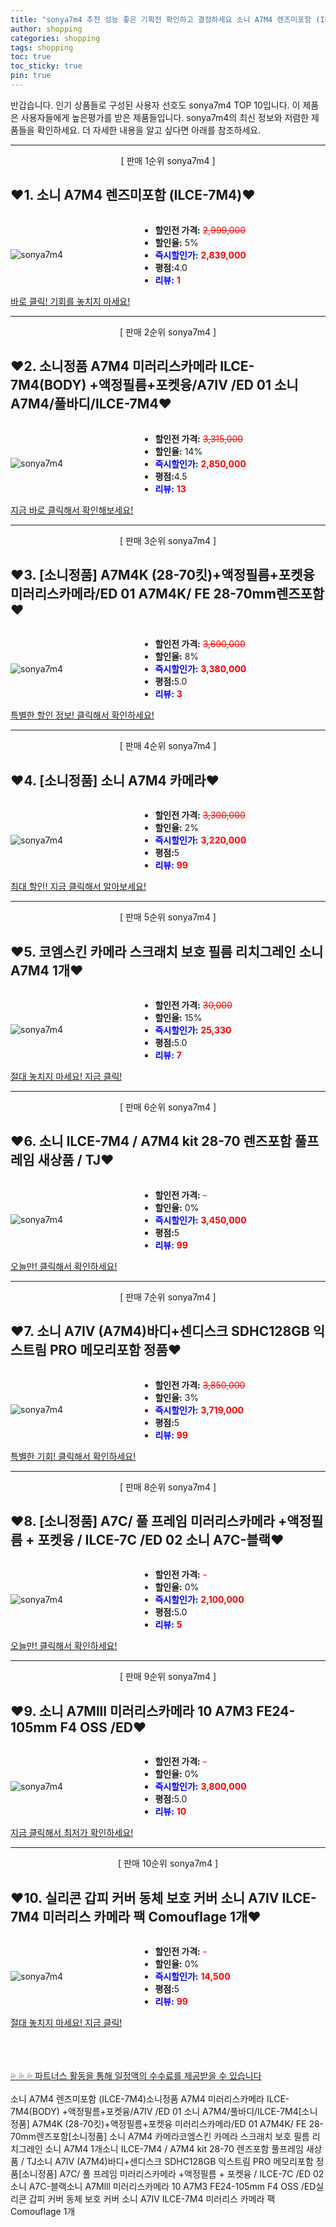```yaml
---
title: "sonya7m4 추천 성능 좋은 기획전 확인하고 결정하세요 소니 A7M4 렌즈미포함 (ILCE-7M4)"
author: shopping
categories: shopping
tags: shopping
toc: true
toc_sticky: true
pin: true
---
```

반갑습니다. 인기 상품들로 구성된 사용자 선호도 sonya7m4 TOP 10입니다. 이 제품은 사용자들에게 높은평가를 받은 제품들입니다. sonya7m4의 최신 정보와 저렴한 제품들을 확인하세요. 더 자세한 내용을 알고 싶다면 아래를 참조하세요.

---
<p class="toplist" style="margin: 0 auto; display: block; width: fit-content;">[ 판매 1순위 sonya7m4 ]</p>

<h2><strong>❤️1. 소니 A7M4 렌즈미포함 (ILCE-7M4)❤️</strong></h2>

<div style="display: flex; align-items: center;">
    <div style="flex: 0.4;">
        <img src="https://thumbnail10.coupangcdn.com/thumbnails/remote/230x230ex/image/vendor_inventory/0478/d2b866a06cc28d0d76af69c89cd0627165a747514bc48b2c8895cf26559f.jpg" alt="sonya7m4" style="max-width: 100%;">
    </div>
    <div style="flex: 0.6; margin-left: 10px;">
        <ul>
            <li><strong>할인전 가격:</strong> <del style="color: red;">2,999,000</del></li>
            <li><strong>할인율:</strong> 5%</li>
            <li><span style='color:blue'><strong>즉시할인가:</strong></span> <span style='color:red'><strong>2,839,000</strong></span></li>
            <li><strong>평점:</strong>4.0</li>
            <li><span style='color:blue'><strong>리뷰:</strong></span> <span style='color:red'><strong>1</strong></span></li>
        </ul>
    </div>
</div>
<div class="center">
    <a href="https://William4Davisa.github.io?lptag=AF9450613&subid=githubio&pageKey=7958279057&traceid=V0-153&itemId=21998228252&vendorItemId=88353683023" class="myButton">
        바로 클릭! 기회를 놓치지 마세요!
    </a>
</div>


---
<p class="toplist" style="margin: 0 auto; display: block; width: fit-content;">[ 판매 2순위 sonya7m4 ]</p>

<h2><strong>❤️2. 소니정품 A7M4 미러리스카메라 ILCE-7M4(BODY) +액정필름+포켓융/A7IV /ED 01 소니 A7M4/풀바디/ILCE-7M4❤️</strong></h2>

<div style="display: flex; align-items: center;">
    <div style="flex: 0.4;">
        <img src="https://thumbnail7.coupangcdn.com/thumbnails/remote/230x230ex/image/vendor_inventory/2008/ba35654957f667efe5c56ae96279c3ee64e0627cfc430c401dbfd2020655.jpg" alt="sonya7m4" style="max-width: 100%;">
    </div>
    <div style="flex: 0.6; margin-left: 10px;">
        <ul>
            <li><strong>할인전 가격:</strong> <del style="color: red;">3,315,000</del></li>
            <li><strong>할인율:</strong> 14%</li>
            <li><span style='color:blue'><strong>즉시할인가:</strong></span> <span style='color:red'><strong>2,850,000</strong></span></li>
            <li><strong>평점:</strong>4.5</li>
            <li><span style='color:blue'><strong>리뷰:</strong></span> <span style='color:red'><strong>13</strong></span></li>
        </ul>
    </div>
</div>
<div class="center">
    <a href="https://William4Davisa.github.io?lptag=AF9450613&subid=githubio&pageKey=7397933072&traceid=V0-153&itemId=19141644753&vendorItemId=86261133030" class="myButton">
        지금 바로 클릭해서 확인해보세요!
    </a>
</div>


---
<p class="toplist" style="margin: 0 auto; display: block; width: fit-content;">[ 판매 3순위 sonya7m4 ]</p>

<h2><strong>❤️3. [소니정품] A7M4K (28-70킷)+액정필름+포켓융 미러리스카메라/ED 01 A7M4K/ FE 28-70mm렌즈포함❤️</strong></h2>

<div style="display: flex; align-items: center;">
    <div style="flex: 0.4;">
        <img src="https://thumbnail7.coupangcdn.com/thumbnails/remote/230x230ex/image/vendor_inventory/338a/4869453a36fd1c61ca2d984e798c000ae1d281de3c02a672e5c50db81019.jpg" alt="sonya7m4" style="max-width: 100%;">
    </div>
    <div style="flex: 0.6; margin-left: 10px;">
        <ul>
            <li><strong>할인전 가격:</strong> <del style="color: red;">3,690,000</del></li>
            <li><strong>할인율:</strong> 8%</li>
            <li><span style='color:blue'><strong>즉시할인가:</strong></span> <span style='color:red'><strong>3,380,000</strong></span></li>
            <li><strong>평점:</strong>5.0</li>
            <li><span style='color:blue'><strong>리뷰:</strong></span> <span style='color:red'><strong>3</strong></span></li>
        </ul>
    </div>
</div>
<div class="center">
    <a href="https://William4Davisa.github.io?lptag=AF9450613&subid=githubio&pageKey=7457805626&traceid=V0-153&itemId=19431726575&vendorItemId=86546386199" class="myButton">
        특별한 할인 정보! 클릭해서 확인하세요!
    </a>
</div>


---
<p class="toplist" style="margin: 0 auto; display: block; width: fit-content;">[ 판매 4순위 sonya7m4 ]</p>

<h2><strong>❤️4. [소니정품] 소니 A7M4 카메라❤️</strong></h2>

<div style="display: flex; align-items: center;">
    <div style="flex: 0.4;">
        <img src="https://thumbnail8.coupangcdn.com/thumbnails/remote/230x230ex/image/vendor_inventory/82a9/a9caa20e9d8d6f6955927b3c8c97c003eb0a0a5f6f7d08124f72338d2655.jpg" alt="sonya7m4" style="max-width: 100%;">
    </div>
    <div style="flex: 0.6; margin-left: 10px;">
        <ul>
            <li><strong>할인전 가격:</strong> <del style="color: red;">3,300,000</del></li>
            <li><strong>할인율:</strong> 2%</li>
            <li><span style='color:blue'><strong>즉시할인가:</strong></span> <span style='color:red'><strong>3,220,000</strong></span></li>
            <li><strong>평점:</strong>5</li>
            <li><span style='color:blue'><strong>리뷰:</strong></span> <span style='color:red'><strong>99</strong></span></li>
        </ul>
    </div>
</div>
<div class="center">
    <a href="https://William4Davisa.github.io?lptag=AF9450613&subid=githubio&pageKey=6870276956&traceid=V0-153&itemId=16432718236&vendorItemId=83623528587" class="myButton">
        최대 할인! 지금 클릭해서 알아보세요!
    </a>
</div>


---
<p class="toplist" style="margin: 0 auto; display: block; width: fit-content;">[ 판매 5순위 sonya7m4 ]</p>

<h2><strong>❤️5. 코엠스킨 카메라 스크래치 보호 필름 리치그레인 소니 A7M4 1개❤️</strong></h2>

<div style="display: flex; align-items: center;">
    <div style="flex: 0.4;">
        <img src="https://thumbnail6.coupangcdn.com/thumbnails/remote/230x230ex/image/retail/images/2023/12/14/10/9/7365efb1-fdc9-4256-a82e-1101e67668b0.jpg" alt="sonya7m4" style="max-width: 100%;">
    </div>
    <div style="flex: 0.6; margin-left: 10px;">
        <ul>
            <li><strong>할인전 가격:</strong> <del style="color: red;">30,000</del></li>
            <li><strong>할인율:</strong> 15%</li>
            <li><span style='color:blue'><strong>즉시할인가:</strong></span> <span style='color:red'><strong>25,330</strong></span></li>
            <li><strong>평점:</strong>5.0</li>
            <li><span style='color:blue'><strong>리뷰:</strong></span> <span style='color:red'><strong>7</strong></span></li>
        </ul>
    </div>
</div>
<div class="center">
    <a href="https://William4Davisa.github.io?lptag=AF9450613&subid=githubio&pageKey=7776074292&traceid=V0-153&itemId=21005846817&vendorItemId=88069700873" class="myButton">
        절대 놓치지 마세요! 지금 클릭!
    </a>
</div>


---
<p class="toplist" style="margin: 0 auto; display: block; width: fit-content;">[ 판매 6순위 sonya7m4 ]</p>

<h2><strong>❤️6. 소니 ILCE-7M4 / A7M4 kit 28-70 렌즈포함 풀프레임 새상품 / TJ❤️</strong></h2>

<div style="display: flex; align-items: center;">
    <div style="flex: 0.4;">
        <img src="https://thumbnail10.coupangcdn.com/thumbnails/remote/230x230ex/image/vendor_inventory/9832/c30a01e3b95b45c0b0f62c57aded804bc28c0a1b4266a38eb7d2cbfe7be9.jpg" alt="sonya7m4" style="max-width: 100%;">
    </div>
    <div style="flex: 0.6; margin-left: 10px;">
        <ul>
            <li><strong>할인전 가격:</strong> <del style="color: red;">-</del></li>
            <li><strong>할인율:</strong> 0%</li>
            <li><span style='color:blue'><strong>즉시할인가:</strong></span> <span style='color:red'><strong>3,450,000</strong></span></li>
            <li><strong>평점:</strong>5</li>
            <li><span style='color:blue'><strong>리뷰:</strong></span> <span style='color:red'><strong>99</strong></span></li>
        </ul>
    </div>
</div>
<div class="center">
    <a href="https://William4Davisa.github.io?lptag=AF9450613&subid=githubio&pageKey=8043097949&traceid=V0-153&itemId=22526333879&vendorItemId=89568347527" class="myButton">
        오늘만! 클릭해서 확인하세요!
    </a>
</div>


---
<p class="toplist" style="margin: 0 auto; display: block; width: fit-content;">[ 판매 7순위 sonya7m4 ]</p>

<h2><strong>❤️7. 소니 A7IV (A7M4)바디+센디스크 SDHC128GB 익스트림 PRO 메모리포함 정품❤️</strong></h2>

<div style="display: flex; align-items: center;">
    <div style="flex: 0.4;">
        <img src="https://thumbnail6.coupangcdn.com/thumbnails/remote/230x230ex/image/vendor_inventory/97d9/e2cd798a37a98597ada397f889c2014bf615ddd0eee0280cf26b2f8835ee.jpg" alt="sonya7m4" style="max-width: 100%;">
    </div>
    <div style="flex: 0.6; margin-left: 10px;">
        <ul>
            <li><strong>할인전 가격:</strong> <del style="color: red;">3,850,000</del></li>
            <li><strong>할인율:</strong> 3%</li>
            <li><span style='color:blue'><strong>즉시할인가:</strong></span> <span style='color:red'><strong>3,719,000</strong></span></li>
            <li><strong>평점:</strong>5</li>
            <li><span style='color:blue'><strong>리뷰:</strong></span> <span style='color:red'><strong>99</strong></span></li>
        </ul>
    </div>
</div>
<div class="center">
    <a href="https://William4Davisa.github.io?lptag=AF9450613&subid=githubio&pageKey=6659326002&traceid=V0-153&itemId=15282016523&vendorItemId=82502506072" class="myButton">
        특별한 기회! 클릭해서 확인하세요!
    </a>
</div>


---
<p class="toplist" style="margin: 0 auto; display: block; width: fit-content;">[ 판매 8순위 sonya7m4 ]</p>

<h2><strong>❤️8. [소니정품] A7C/ 풀 프레임 미러리스카메라 +액정필름 + 포켓융 / ILCE-7C /ED 02 소니 A7C-블랙❤️</strong></h2>

<div style="display: flex; align-items: center;">
    <div style="flex: 0.4;">
        <img src="https://thumbnail9.coupangcdn.com/thumbnails/remote/230x230ex/image/vendor_inventory/b448/0943c6987b6e51fb6eaf3e377cc808640b72971252315d065014d6159cea.jpg" alt="sonya7m4" style="max-width: 100%;">
    </div>
    <div style="flex: 0.6; margin-left: 10px;">
        <ul>
            <li><strong>할인전 가격:</strong> <del style="color: red;">-</del></li>
            <li><strong>할인율:</strong> 0%</li>
            <li><span style='color:blue'><strong>즉시할인가:</strong></span> <span style='color:red'><strong>2,100,000</strong></span></li>
            <li><strong>평점:</strong>5.0</li>
            <li><span style='color:blue'><strong>리뷰:</strong></span> <span style='color:red'><strong>5</strong></span></li>
        </ul>
    </div>
</div>
<div class="center">
    <a href="https://William4Davisa.github.io?lptag=AF9450613&subid=githubio&pageKey=7631183557&traceid=V0-153&itemId=20254158477&vendorItemId=86782987197" class="myButton">
        오늘만! 클릭해서 확인하세요!
    </a>
</div>


---
<p class="toplist" style="margin: 0 auto; display: block; width: fit-content;">[ 판매 9순위 sonya7m4 ]</p>

<h2><strong>❤️9. 소니 A7Mlll 미러리스카메라 10 A7M3 FE24-105mm F4 OSS /ED❤️</strong></h2>

<div style="display: flex; align-items: center;">
    <div style="flex: 0.4;">
        <img src="https://thumbnail9.coupangcdn.com/thumbnails/remote/230x230ex/image/vendor_inventory/b541/a215b4e824edcaa02ac368bed4dcb16738faaff13385a11dddb6503aae9a.jpg" alt="sonya7m4" style="max-width: 100%;">
    </div>
    <div style="flex: 0.6; margin-left: 10px;">
        <ul>
            <li><strong>할인전 가격:</strong> <del style="color: red;">-</del></li>
            <li><strong>할인율:</strong> 0%</li>
            <li><span style='color:blue'><strong>즉시할인가:</strong></span> <span style='color:red'><strong>3,800,000</strong></span></li>
            <li><strong>평점:</strong>5.0</li>
            <li><span style='color:blue'><strong>리뷰:</strong></span> <span style='color:red'><strong>10</strong></span></li>
        </ul>
    </div>
</div>
<div class="center">
    <a href="https://William4Davisa.github.io?lptag=AF9450613&subid=githubio&pageKey=181990465&traceid=V0-153&itemId=815196054&vendorItemId=5074197407" class="myButton">
        지금 클릭해서 최저가 확인하세요!
    </a>
</div>


---
<p class="toplist" style="margin: 0 auto; display: block; width: fit-content;">[ 판매 10순위 sonya7m4 ]</p>

<h2><strong>❤️10. 실리콘 갑피 커버 동체 보호 커버 소니 A7IV ILCE-7M4 미러리스 카메라 팩 Comouflage 1개❤️</strong></h2>

<div style="display: flex; align-items: center;">
    <div style="flex: 0.4;">
        <img src="https://thumbnail8.coupangcdn.com/thumbnails/remote/230x230ex/image/vendor_inventory/8ff9/05684dd939c99b94144f362a8518cd0ce54baec4b09289e57b295c52b95b.jpg" alt="sonya7m4" style="max-width: 100%;">
    </div>
    <div style="flex: 0.6; margin-left: 10px;">
        <ul>
            <li><strong>할인전 가격:</strong> <del style="color: red;">-</del></li>
            <li><strong>할인율:</strong> 0%</li>
            <li><span style='color:blue'><strong>즉시할인가:</strong></span> <span style='color:red'><strong>14,500</strong></span></li>
            <li><strong>평점:</strong>5</li>
            <li><span style='color:blue'><strong>리뷰:</strong></span> <span style='color:red'><strong>99</strong></span></li>
        </ul>
    </div>
</div>
<div class="center">
    <a href="https://William4Davisa.github.io?lptag=AF9450613&subid=githubio&pageKey=8143004168&traceid=V0-153&itemId=23142344755&vendorItemId=90314682234" class="myButton">
        절대 놓치지 마세요! 지금 클릭!
    </a>
</div>

<br><br><br>[💦 💦 💦 파트너스 활동을 통해 일정액의 수수료를 제공받을 수 있습니다](https://link.coupang.com/a/bcpT2c)<br><br>소니 A7M4 렌즈미포함 (ILCE-7M4)소니정품 A7M4 미러리스카메라 ILCE-7M4(BODY) +액정필름+포켓융/A7IV /ED 01 소니 A7M4/풀바디/ILCE-7M4[소니정품] A7M4K (28-70킷)+액정필름+포켓융 미러리스카메라/ED 01 A7M4K/ FE 28-70mm렌즈포함[소니정품] 소니 A7M4 카메라코엠스킨 카메라 스크래치 보호 필름 리치그레인 소니 A7M4 1개소니 ILCE-7M4 / A7M4 kit 28-70 렌즈포함 풀프레임 새상품 / TJ소니 A7IV (A7M4)바디+센디스크 SDHC128GB 익스트림 PRO 메모리포함 정품[소니정품] A7C/ 풀 프레임 미러리스카메라 +액정필름 + 포켓융 / ILCE-7C /ED 02 소니 A7C-블랙소니 A7Mlll 미러리스카메라 10 A7M3 FE24-105mm F4 OSS /ED실리콘 갑피 커버 동체 보호 커버 소니 A7IV ILCE-7M4 미러리스 카메라 팩 Comouflage 1개